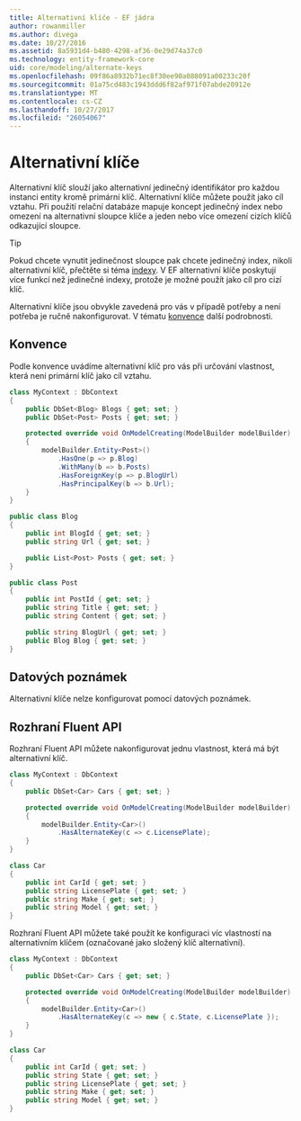 ```yaml
---
title: Alternativní klíče - EF jádra
author: rowanmiller
ms.author: divega
ms.date: 10/27/2016
ms.assetid: 8a5931d4-b480-4298-af36-0e29d74a37c0
ms.technology: entity-framework-core
uid: core/modeling/alternate-keys
ms.openlocfilehash: 09f86a8932b71ec8f30ee90a088091a00233c20f
ms.sourcegitcommit: 01a75cd483c1943ddd6f82af971f07abde20912e
ms.translationtype: MT
ms.contentlocale: cs-CZ
ms.lasthandoff: 10/27/2017
ms.locfileid: "26054067"
---
```

# <a name="alternate-keys"></a>Alternativní klíče

Alternativní klíč slouží jako alternativní jedinečný identifikátor pro každou instanci entity kromě primární klíč. Alternativní klíče můžete použít jako cíl vztahu. Při použití relační databáze mapuje koncept jedinečný index nebo omezení na alternativní sloupce klíče a jeden nebo více omezení cizích klíčů odkazující sloupce.

> [!TIP]  
> Pokud chcete vynutit jedinečnost sloupce pak chcete jedinečný index, nikoli alternativní klíč, přečtěte si téma [indexy](indexes.md). V EF alternativní klíče poskytují více funkcí než jedinečné indexy, protože je možné použít jako cíl pro cizí klíč.

Alternativní klíče jsou obvykle zavedená pro vás v případě potřeby a není potřeba je ručně nakonfigurovat. V tématu [konvence](#conventions) další podrobnosti.

## <a name="conventions"></a>Konvence

Podle konvence uvádíme alternativní klíč pro vás při určování vlastnost, která není primární klíč jako cíl vztahu.

<!-- [!code-csharp[Main](samples/core/Modeling/Conventions/Samples/AlternateKey.cs?highlight=12)] -->
``` csharp
class MyContext : DbContext
{
    public DbSet<Blog> Blogs { get; set; }
    public DbSet<Post> Posts { get; set; }

    protected override void OnModelCreating(ModelBuilder modelBuilder)
    {
        modelBuilder.Entity<Post>()
            .HasOne(p => p.Blog)
            .WithMany(b => b.Posts)
            .HasForeignKey(p => p.BlogUrl)
            .HasPrincipalKey(b => b.Url);
    }
}

public class Blog
{
    public int BlogId { get; set; }
    public string Url { get; set; }

    public List<Post> Posts { get; set; }
}

public class Post
{
    public int PostId { get; set; }
    public string Title { get; set; }
    public string Content { get; set; }

    public string BlogUrl { get; set; }
    public Blog Blog { get; set; }
}
```

## <a name="data-annotations"></a>Datových poznámek

Alternativní klíče nelze konfigurovat pomocí datových poznámek.

## <a name="fluent-api"></a>Rozhraní Fluent API

Rozhraní Fluent API můžete nakonfigurovat jednu vlastnost, která má být alternativní klíč.

<!-- [!code-csharp[Main](samples/core/Modeling/FluentAPI/Samples/AlternateKeySingle.cs?highlight=7,8)] -->
``` csharp
class MyContext : DbContext
{
    public DbSet<Car> Cars { get; set; }

    protected override void OnModelCreating(ModelBuilder modelBuilder)
    {
        modelBuilder.Entity<Car>()
            .HasAlternateKey(c => c.LicensePlate);
    }
}

class Car
{
    public int CarId { get; set; }
    public string LicensePlate { get; set; }
    public string Make { get; set; }
    public string Model { get; set; }
}
```

Rozhraní Fluent API můžete také použít ke konfiguraci víc vlastností na alternativním klíčem (označované jako složený klíč alternativní).

<!-- [!code-csharp[Main](samples/core/Modeling/FluentAPI/Samples/AlternateKeyComposite.cs?highlight=7,8)] -->
``` csharp
class MyContext : DbContext
{
    public DbSet<Car> Cars { get; set; }

    protected override void OnModelCreating(ModelBuilder modelBuilder)
    {
        modelBuilder.Entity<Car>()
            .HasAlternateKey(c => new { c.State, c.LicensePlate });
    }
}

class Car
{
    public int CarId { get; set; }
    public string State { get; set; }
    public string LicensePlate { get; set; }
    public string Make { get; set; }
    public string Model { get; set; }
}
```
